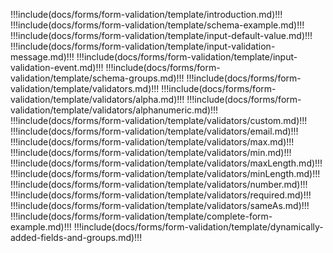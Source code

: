 !!!include(docs/forms/form-validation/template/introduction.md)!!!
!!!include(docs/forms/form-validation/template/schema-example.md)!!!
!!!include(docs/forms/form-validation/template/input-default-value.md)!!!
!!!include(docs/forms/form-validation/template/input-validation-message.md)!!!
!!!include(docs/forms/form-validation/template/input-validation-event.md)!!!
!!!include(docs/forms/form-validation/template/schema-groups.md)!!!
!!!include(docs/forms/form-validation/template/validators.md)!!!
!!!include(docs/forms/form-validation/template/validators/alpha.md)!!!
!!!include(docs/forms/form-validation/template/validators/alphanumeric.md)!!!
!!!include(docs/forms/form-validation/template/validators/custom.md)!!!
!!!include(docs/forms/form-validation/template/validators/email.md)!!!
!!!include(docs/forms/form-validation/template/validators/max.md)!!!
!!!include(docs/forms/form-validation/template/validators/min.md)!!!
!!!include(docs/forms/form-validation/template/validators/maxLength.md)!!!
!!!include(docs/forms/form-validation/template/validators/minLength.md)!!!
!!!include(docs/forms/form-validation/template/validators/number.md)!!!
!!!include(docs/forms/form-validation/template/validators/required.md)!!!
!!!include(docs/forms/form-validation/template/validators/sameAs.md)!!! 
!!!include(docs/forms/form-validation/template/complete-form-example.md)!!!
!!!include(docs/forms/form-validation/template/dynamically-added-fields-and-groups.md)!!!
